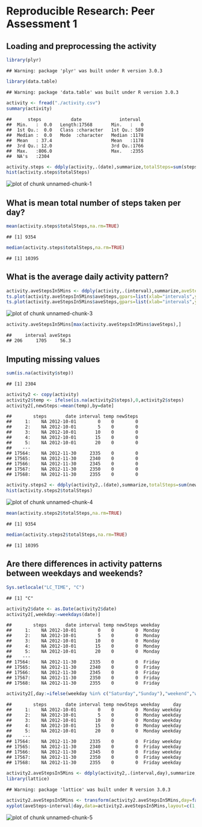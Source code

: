 # Reproducible Research: Peer Assessment 1


## Loading and preprocessing the activity

```r
library(plyr)
```

```
## Warning: package 'plyr' was built under R version 3.0.3
```

```r
library(data.table)
```

```
## Warning: package 'data.table' was built under R version 3.0.3
```

```r
activity <- fread("./activity.csv")
summary(activity)
```

```
##      steps           date              interval   
##  Min.   :  0.0   Length:17568       Min.   :   0  
##  1st Qu.:  0.0   Class :character   1st Qu.: 589  
##  Median :  0.0   Mode  :character   Median :1178  
##  Mean   : 37.4                      Mean   :1178  
##  3rd Qu.: 12.0                      3rd Qu.:1766  
##  Max.   :806.0                      Max.   :2355  
##  NA's   :2304
```

```r
activity.steps <- ddply(activity,.(date),summarize,totalSteps=sum(steps,na.rm=TRUE))    
hist(activity.steps$totalSteps)
```

![plot of chunk unnamed-chunk-1](figure/unnamed-chunk-1.png) 

## What is mean total number of steps taken per day?

```r
mean(activity.steps$totalSteps,na.rm=TRUE)
```

```
## [1] 9354
```

```r
median(activity.steps$totalSteps,na.rm=TRUE)
```

```
## [1] 10395
```

## What is the average daily activity pattern?

```r
activity.aveStepsIn5Mins <- ddply(activity,.(interval),summarize,aveSteps=mean(steps,na.rm=TRUE))
ts.plot(activity.aveStepsIn5Mins$aveSteps,gpars=list(xlab="intervals",ylab="average steps"))
ts.plot(activity.aveStepsIn5Mins$aveSteps,gpars=list(xlab="intervals",ylab="average steps"))
```

![plot of chunk unnamed-chunk-3](figure/unnamed-chunk-3.png) 

```r
activity.aveStepsIn5Mins[max(activity.aveStepsIn5Mins$aveSteps),]
```

```
##     interval aveSteps
## 206     1705     56.3
```
## Imputing missing values

```r
sum(is.na(activity$step))
```

```
## [1] 2304
```

```r
activity2 <- copy(activity)
activity2$temp <- ifelse(is.na(activity2$steps),0,activity2$steps)
activity2[,newSteps:=mean(temp),by=date]
```

```
##        steps       date interval temp newSteps
##     1:    NA 2012-10-01        0    0        0
##     2:    NA 2012-10-01        5    0        0
##     3:    NA 2012-10-01       10    0        0
##     4:    NA 2012-10-01       15    0        0
##     5:    NA 2012-10-01       20    0        0
##    ---                                        
## 17564:    NA 2012-11-30     2335    0        0
## 17565:    NA 2012-11-30     2340    0        0
## 17566:    NA 2012-11-30     2345    0        0
## 17567:    NA 2012-11-30     2350    0        0
## 17568:    NA 2012-11-30     2355    0        0
```

```r
activity.steps2 <- ddply(activity2,.(date),summarize,totalSteps=sum(newSteps,na.rm=TRUE))    
hist(activity.steps2$totalSteps)
```

![plot of chunk unnamed-chunk-4](figure/unnamed-chunk-4.png) 

```r
mean(activity.steps2$totalSteps,na.rm=TRUE)
```

```
## [1] 9354
```

```r
median(activity.steps2$totalSteps,na.rm=TRUE)
```

```
## [1] 10395
```



## Are there differences in activity patterns between weekdays and weekends?

```r
Sys.setlocale("LC_TIME", "C")
```

```
## [1] "C"
```

```r
activity2$date <- as.Date(activity2$date)
activity2[,weekday:=weekdays(date)]
```

```
##        steps       date interval temp newSteps weekday
##     1:    NA 2012-10-01        0    0        0  Monday
##     2:    NA 2012-10-01        5    0        0  Monday
##     3:    NA 2012-10-01       10    0        0  Monday
##     4:    NA 2012-10-01       15    0        0  Monday
##     5:    NA 2012-10-01       20    0        0  Monday
##    ---                                                
## 17564:    NA 2012-11-30     2335    0        0  Friday
## 17565:    NA 2012-11-30     2340    0        0  Friday
## 17566:    NA 2012-11-30     2345    0        0  Friday
## 17567:    NA 2012-11-30     2350    0        0  Friday
## 17568:    NA 2012-11-30     2355    0        0  Friday
```

```r
activity2[,day:=ifelse(weekday %in% c("Saturday","Sunday"),"weekend","weekday")]
```

```
##        steps       date interval temp newSteps weekday     day
##     1:    NA 2012-10-01        0    0        0  Monday weekday
##     2:    NA 2012-10-01        5    0        0  Monday weekday
##     3:    NA 2012-10-01       10    0        0  Monday weekday
##     4:    NA 2012-10-01       15    0        0  Monday weekday
##     5:    NA 2012-10-01       20    0        0  Monday weekday
##    ---                                                        
## 17564:    NA 2012-11-30     2335    0        0  Friday weekday
## 17565:    NA 2012-11-30     2340    0        0  Friday weekday
## 17566:    NA 2012-11-30     2345    0        0  Friday weekday
## 17567:    NA 2012-11-30     2350    0        0  Friday weekday
## 17568:    NA 2012-11-30     2355    0        0  Friday weekday
```

```r
activity2.aveStepsIn5Mins <- ddply(activity2,.(interval,day),summarize,aveSteps=mean(steps,na.rm=TRUE))
library(lattice)
```

```
## Warning: package 'lattice' was built under R version 3.0.3
```

```r
activity2.aveStepsIn5Mins <- transform(activity2.aveStepsIn5Mins,day=factor(day))
xyplot(aveSteps~interval|day,data=activity2.aveStepsIn5Mins,layout=c(1,2),type="l")
```

![plot of chunk unnamed-chunk-5](figure/unnamed-chunk-5.png) 
